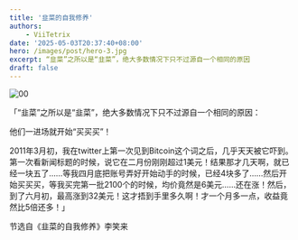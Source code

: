 ```yaml
---
title: '韭菜的自我修养'
authors:
    - ViiTetrix
date: '2025-05-03T20:37:40+08:00'
hero: /images/post/hero-3.jpg
excerpt: “韭菜”之所以是“韭菜”，绝大多数情况下只不过源自一个相同的原因
draft: false
---
```


![00](/images/00.jpg)

「“韭菜”之所以是“韭菜”，绝大多数情况下只不过源自一个相同的原因：

他们一进场就开始“买买买”！

2011年3月初，我在twitter上第一次见到Bitcoin这个词之后，几乎天天被它吓到。第一次看新闻标题的时候，说它在二月份刚刚超过1美元！结果那才几天啊，就已经一块五了……等我四月底把账号弄好开始动手的时候，已经4块多了……然后开始买买买，等我买完第一批2100个的时候，均价竟然是6美元……还在涨！然后，到了六月初，最高涨到32美元！这才捂到手里多久啊！才一个月多一点，收益竟然比5倍还多！」

节选自《韭菜的自我修养》李笑来